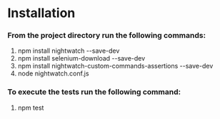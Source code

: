 # Installation

### From the project directory run the following commands:
1. npm install nightwatch --save-dev
2. npm install selenium-download --save-dev
3. npm install nightwatch-custom-commands-assertions --save-dev
4. node nightwatch.conf.js

### To execute the tests run the following command:
1. npm test
